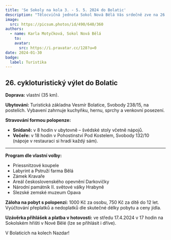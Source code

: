 ```yaml
---
title: 'Se Sokoly na kola 3. - 5. 5. 2024 do Bolatic'
description: "Tělocvičná jednota Sokol Nová Bělá Vás srdečně zve na 26. cykloturistický výlet do Bolatic na Opavsku od pátku 3. - 5. května 2024."
image:
  src: https://picsum.photos/id/490/640/360
authors:
  - name: Karla Motyčková, Sokol Nová Bělá
    to: 
    avatar:
      src: https://i.pravatar.cc/128?u=0
date: 2024-01-30
badge:
  label: Turistika
---
```


## 26. cykloturistický výlet do Bolatic

**Doprava:** vlastní (35 km).

**Ubytování:** Turistická základna Vesmír Bolatice, Svobody 238/15, na postelích. Vybavení zahrnuje kuchyňku, hernu, sprchy a venkovní posezení.

**Stravování formou polopenze:**
- **Snídaně:** v 8 hodin v ubytovně – švédské stoly včetně nápojů.
- **Večeře:** v 18 hodin v Pohostinství Pod Kostelem, Svobody 132/10 (nápoje v restauraci si hradí každý sám).

---

**Program dle vlastní volby:**
- Priessnitzové koupele
- Labyrint a Pstruží farma Bělá
- Zámek Kravaře
- Areál československého opevnění Darkovičky
- Národní památník II. světové války Hrabyně
- Slezské zemské muzeum Opava

**Záloha na pobyt s polopenzí:** 1000 Kč za osobu, 750 Kč za dítě do 12 let. Vyúčtování přeplatků a nedoplatků dle skutečné délky pobytu a ceny jídla.

**Uzávěrka přihlášek a platba v hotovosti:** ve středu 17.4.2024 v 17 hodin na Sokolském hřišti v Nové Bělé (lze se přihlásit i dříve).

V Bolaticích na kolech Nazdar!

